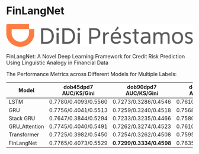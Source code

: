 # FinLangNet
<img src="pic/logo.png" alt="Didi" title="Didi">

FinLangNet: A Novel Deep Learning Framework for Credit Risk Prediction Using Linguistic Analogy in Financial Data


The Performance Metrics across Different Models for Multiple Labels:

| Model       | dob45dpd7 AUC/KS/Gini | **dob90dpd7 AUC/KS/Gini** | dob90dpd30 AUC/KS/Gini | dob120dpd7 AUC/KS/Gini | dob120dpd30 AUC/KS/Gini | dob180dpd7 AUC/KS/Gini | dob180dpd30 AUC/KS/Gini |
|-------------|-----------------------|---------------------------|------------------------|------------------------|-------------------------|------------------------|------------------------|
| LSTM        | 0.7780/0.4093/0.5560  | 0.7273/0.3286/0.4546       | 0.7610/0.3809/0.5221   | 0.7101/0.3021/0.4203   | 0.7362/0.3433/0.4725    | 0.6927/0.2776/0.3854   | 0.7098/0.3043/0.4196   |
| GRU         | 0.7756/0.4041/0.5513  | 0.7259/0.3240/0.4518       | 0.7568/0.3716/0.5136   | 0.7093/0.3005/0.4185   | 0.7337/0.3357/0.4674    | 0.6906/0.2744/0.3813   | 0.7062/0.2975/0.4123   |
| Stack GRU   | 0.7647/0.3844/0.5294  | 0.7233/0.3235/0.4466       | 0.7580/0.3771/0.5160   | 0.7071/0.3002/0.4142   | 0.7348/0.3416/0.4697    | 0.6893/0.2740/0.3785   | 0.7062/0.2995/0.4124   |
| GRU_Attention   | 0.7745/0.4040/0.5491  | 0.7262/0.3274/0.4523       | 0.7610/0.3816/0.5221   | 0.7088/0.3017/0.4176   | 0.7367/0.3444/0.4735    | 0.6914/0.2745/0.3828   | 0.7098/0.3030/0.4195   |
| Transformer | 0.7725/0.3982/0.5450  | 0.7254/0.3262/0.4508       | 0.7595/0.3798/0.5191   | 0.7097/0.3012/0.4194   | 0.7376/0.3454/0.4752    | 0.6930/0.2782/0.3859   | 0.7119/0.3067/0.4238   |
| FinLangNet  | 0.7765/0.4073/0.5529  | **0.7299/0.3334/0.4598**   | 0.7635/0.3865/0.5269   | 0.7140/0.3091/0.4279   | 0.7413/0.3516/0.4826    | 0.6971/0.2851/0.3942   | 0.7157/0.3138/0.4313   |

